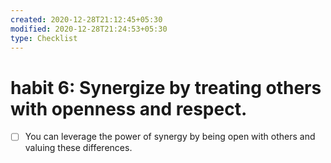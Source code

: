 ```yaml
---
created: 2020-12-28T21:12:45+05:30
modified: 2020-12-28T21:24:53+05:30
type: Checklist
---
```


# habit 6: Synergize by treating others with openness and respect.

- [ ] You can leverage the power of synergy by being open with others and valuing these differences.